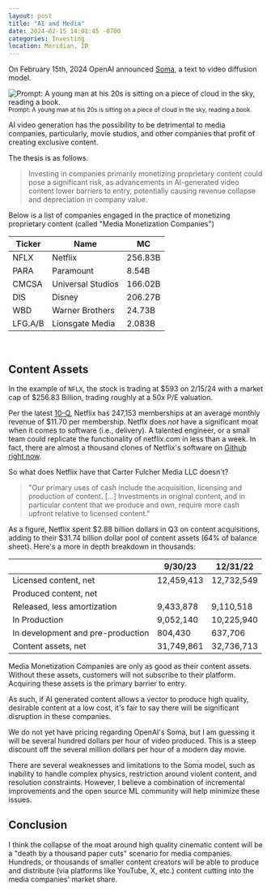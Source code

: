 ```yaml
---
layout: post
title: "AI and Media"
date: 2024-02-15 14:01:45 -0700
categories: Investing
location: Meridian, ID
---
```


On February 15th, 2024 OpenAI announced [Soma](https://openai.com/soma), a text to video diffusion model.

![Prompt: A young man at his 20s is sitting on a piece of cloud in the sky, reading a book.
](/images/manoncloud.gif)<br/>
<small>Prompt: A young man at his 20s is sitting on a piece of cloud in the sky, reading a book.</small>

AI video generation has the possibility to be detrimental to media companies, particularly, movie studios, and other companies that profit of creating exclusive content.

The thesis is as follows.

> Investing in companies primarily monetizing proprietary content could pose a significant risk, as advancements in AI-generated video content lower barriers to entry, potentially causing revenue collapse and depreciation in company value.

Below is a list of companies engaged in the practice of monetizing proprietary content (called "Media Monetization Companies")
<br/>

| Ticker  | Name              | MC      |
| ------- | ----------------- | ------- |
| NFLX    | Netflix           | 256.83B |
| PARA    | Paramount         | 8.54B   |
| CMCSA   | Universal Studios | 166.02B |
| DIS     | Disney            | 206.27B |
| WBD     | Warner Brothers   | 24.73B  |
| LFG.A/B | Lionsgate Media   | 2.083B  |

<br/>

## Content Assets

In the example of `NFLX`, the stock is trading at $593 on 2/15/24 with a market cap of $256.83 Billion, trading roughly at a 50x P/E valuation.

Per the latest [10-Q](https://www.sec.gov/ixviewer/ix.html?doc=/Archives/edgar/data/0001065280/000106528023000273/nflx-20230930.htm), Netflix has 247,153 memberships at an average monthly revenue of $11.70 per membership. Netflx does _not_ have a significant moat when it comes to software (i.e., delivery). A talented engineer, or a small team could replicate the functionality of netflix.com in less than a week. In fact, there are almost a thousand clones of Netflix's software on [Github right now](https://github.com/topics/netflix-clone).

So what does Netflix have that Carter Fulcher Media LLC doesn't?

> "Our primary uses of cash include the acquisition, licensing and production of content. [...] Investments in original content, and in particular content that we produce and own, require more cash upfront relative to licensed content."

As a figure, Netflix spent $2.88 billion dollars in Q3 on content acquisitions, adding to their $31.74 billion dollar pool of content assets (64% of balance sheet). Here's a more in depth breakdown in thousands:<br/>

|                                   | 9/30/23    | 12/31/22   |
| --------------------------------- | ---------- | ---------- |
| Licensed content, net             | 12,459,413 | 12,732,549 |
| Produced content, net             |            |            |
| Released, less amortization       | 9,433,878  | 9,110,518  |
| In Production                     | 9,052,140  | 10,225,940 |
| In development and pre-production | 804,430    | 637,706    |
| Content assets, net               | 31,749,861 | 32,736,713 |

Media Monetization Companies are only as good as their content assets. Without these assets, customers will not subscribe to their platform. Acquiring these assets is the primary barrier to entry.

As such, if AI generated content allows a vector to produce high quality, desirable content at a low cost, it's fair to say there will be significant disruption in these companies.

We do not yet have pricing regarding OpenAI's Soma, but I am guessing it will be several hundred dollars per hour of video produced. This is a steep discount off the several million dollars per hour of a modern day movie.

There are several weaknesses and limitations to the Soma model, such as inability to handle complex physics, restriction around violent content, and resolution constraints. However, I believe a combination of incremental improvements and the open source ML community will help minimize these issues.

## Conclusion

I think the collapse of the moat around high quality cinematic content will be a "death by a thousand paper cuts" scenario for media companies. Hundreds, or thousands of smaller content creators will be able to produce and distribute (via platforms like YouTube, X, etc.) content cutting into the media companies' market share.
